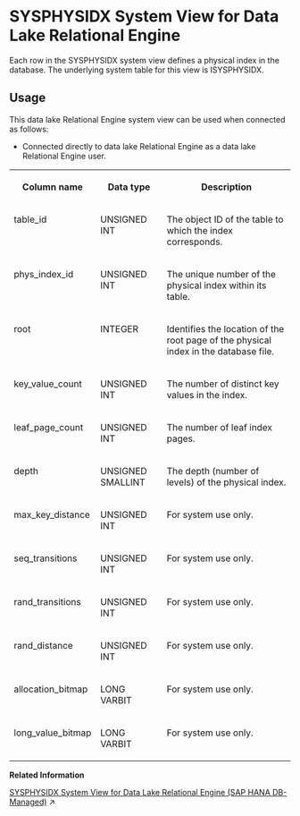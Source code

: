 <!-- loio3be96a6e6c5f1014b5218fc23d4599d6 -->

# SYSPHYSIDX System View for Data Lake Relational Engine

Each row in the SYSPHYSIDX system view defines a physical index in the database. The underlying system table for this view is ISYSPHYSIDX.



<a name="loio3be96a6e6c5f1014b5218fc23d4599d6__section_vwg_vhq_b4b"/>

## Usage

This data lake Relational Engine system view can be used when connected as follows:

-   Connected directly to data lake Relational Engine as a data lake Relational Engine user.




<table>
<tr>
<th valign="top">

Column name

</th>
<th valign="top">

Data type

</th>
<th valign="top">

Description

</th>
</tr>
<tr>
<td valign="top">

table\_id

</td>
<td valign="top">

UNSIGNED INT

</td>
<td valign="top">

The object ID of the table to which the index corresponds.

</td>
</tr>
<tr>
<td valign="top">

phys\_index\_id

</td>
<td valign="top">

UNSIGNED INT

</td>
<td valign="top">

The unique number of the physical index within its table.

</td>
</tr>
<tr>
<td valign="top">

root

</td>
<td valign="top">

INTEGER

</td>
<td valign="top">

Identifies the location of the root page of the physical index in the database file.

</td>
</tr>
<tr>
<td valign="top">

key\_value\_count

</td>
<td valign="top">

UNSIGNED INT

</td>
<td valign="top">

The number of distinct key values in the index.

</td>
</tr>
<tr>
<td valign="top">

leaf\_page\_count

</td>
<td valign="top">

UNSIGNED INT

</td>
<td valign="top">

The number of leaf index pages.

</td>
</tr>
<tr>
<td valign="top">

depth

</td>
<td valign="top">

UNSIGNED SMALLINT

</td>
<td valign="top">

The depth \(number of levels\) of the physical index.

</td>
</tr>
<tr>
<td valign="top">

max\_key\_distance

</td>
<td valign="top">

UNSIGNED INT

</td>
<td valign="top">

For system use only.

</td>
</tr>
<tr>
<td valign="top">

seq\_transitions

</td>
<td valign="top">

UNSIGNED INT

</td>
<td valign="top">

For system use only.

</td>
</tr>
<tr>
<td valign="top">

rand\_transitions

</td>
<td valign="top">

UNSIGNED INT

</td>
<td valign="top">

For system use only.

</td>
</tr>
<tr>
<td valign="top">

rand\_distance

</td>
<td valign="top">

UNSIGNED INT

</td>
<td valign="top">

For system use only.

</td>
</tr>
<tr>
<td valign="top">

allocation\_bitmap

</td>
<td valign="top">

LONG VARBIT

</td>
<td valign="top">

For system use only.

</td>
</tr>
<tr>
<td valign="top">

long\_value\_bitmap

</td>
<td valign="top">

LONG VARBIT

</td>
<td valign="top">

For system use only.

</td>
</tr>
</table>

**Related Information**  


[SYSPHYSIDX System View for Data Lake Relational Engine (SAP HANA DB-Managed)](https://help.sap.com/viewer/a898e08b84f21015969fa437e89860c8/2023_4_QRC/en-US/081b45f1908b4c548c200032f5d7123f.html "Each row in the SYSPHYSIDX system view defines a physical index in the database. The underlying system table for this view is ISYSPHYSIDX.") :arrow_upper_right:

